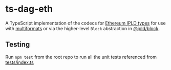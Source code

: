 # ts-dag-eth
A TypeScript implementation of the codecs for [Ethereum IPLD types](https://github.com/ipld/ipld/tree/master/specs/codecs/dag-eth) for use with [multiformats](https://github.com/multiformats/js-multiformats) or via the higher-level `Block` abstraction in [@ipld/block](https://github.com/ipld/js-block).

## Testing
Run `npm test` from the root repo to run all the unit tests referenced from [tests/index.ts](tests/index.ts)
